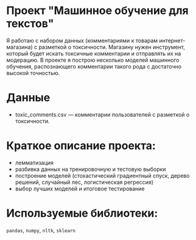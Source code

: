 # Проект "Машинное обучение для текстов"
Я работаю с набором данных (комментариями к товарам интернет-магазина) с разметкой о токсичности. Магазину нужен инструмент, который будет искать токсичные комментарии и отправлять их на модерацию. В проекте я построю несколько моделей машинного обучения, распознающего комментарии такого рода с достаточно высокой точностью.
# Данные
   - toxic_comments.csv — комментарии пользователей с разметкой о токсичности.
# Краткое описание проекта:
- лемматизация
- разбивка данных на тренировочную и тестовую выборки
- построение моделей (стохастический градиентный спуск, дерево решений, случайный лес, логистическая регрессия)
- выбор лучших моделей и итоговое тестирование
# Используемые библиотеки: 
`pandas`, `numpy`, `nltk`, `sklearn`

